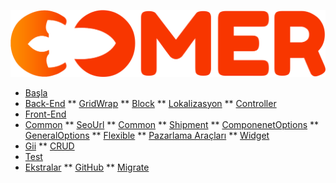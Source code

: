 ![](assets/logo.png)
* [Başla](/)
*   [Back-End](backend.md)
**   [GridWrap](grid.md)
**   [Block](block.md)
**   [Lokalizasyon](localization.md)
**   [Controller](controller.md)
*   [Front-End](frontend.md)
*   [Common](common.md)
**   [SeoUrl](seourl.md)
**   [Common](common.md)
**   [Shipment](shipment.md)
**   [ComponenetOptions](componenetoptions.md)
**   [GeneralOptions](general-options.md)
**   [Flexible](flexible.md)
**   [Pazarlama Araçları](seo-tools.md)
**   [Widget](widget.md)
*   [Gii](gii.md)
**   [CRUD](crud.md)
*   [Test](test.md)
*   [Ekstralar](extra.md)
**   [GitHub](github.md)
**   [Migrate](migrate.md)



